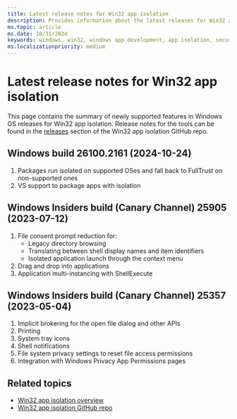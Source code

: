 ```yaml
---
title: Latest release notes for Win32 app isolation
description: Provides information about the latest releases for Win32 app isolation.
ms.topic: article
ms.date: 10/31/2024
keywords: windows, win32, windows app development, app isolation, security, sandbox
ms.localizationpriority: medium
---
```


# Latest release notes for Win32 app isolation

This page contains the summary of newly supported features in Windows OS releases for Win32 app isolation. Release notes for the tools can be found in the [releases](https://github.com/microsoft/win32-app-isolation/releases) section of the Win32 app isolation GitHub repo.

## Windows build 26100.2161 (2024-10-24)

1. Packages run isolated on supported OSes and fall back to FullTrust on non-supported ones
1. VS support to package apps with isolation

## Windows Insiders build (Canary Channel) 25905 (2023-07-12)

1. File consent prompt reduction for:
   - Legacy directory browsing
   - Translating between shell display names and item identifiers
   - Isolated application launch through the context menu
1. Drag and drop into applications
1. Application multi-instancing with ShellExecute

## Windows Insiders build (Canary Channel) 25357 (2023-05-04)

1. Implicit brokering for the open file dialog and other APIs
1. Printing
1. System tray icons
1. Shell notifications
1. File system privacy settings to reset file access permissions
1. Integration with Windows Privacy App Permissions pages

## Related topics

- [Win32 app isolation overview](app-isolation-overview.md)
- [Win32 app isolation GitHub repo](https://github.com/microsoft/win32-app-isolation/)
